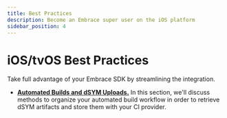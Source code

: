 ```yaml
---
title: Best Practices
description: Become an Embrace super user on the iOS platform
sidebar_position: 4
---
```


# iOS/tvOS Best Practices

Take full advantage of your Embrace SDK by streamlining the integration.

- [**Automated Builds and dSYM Uploads.**](/ios/best-practices/ci-dsym-upload/) In this section, we'll discuss methods to organize your automated build workflow in order to retrieve dSYM artifacts and store them with your CI provider.
